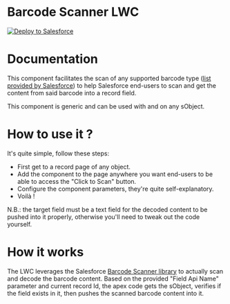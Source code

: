 # Barcode Scanner LWC

<a href="https://githubsfdeploy.herokuapp.com?owner=KGFTW&repo=Barcode-Scanner">
  <img alt="Deploy to Salesforce"
       src="https://raw.githubusercontent.com/afawcett/githubsfdeploy/master/deploy.png">
</a>

# Documentation

This component facilitates the scan of any supported barcode type (<a href="https://developer.salesforce.com/docs/component-library/documentation/en/lwc/lwc.use_barcodescanner_compatibility">list provided by Salesforce</a>) to help Salesforce end-users to scan and get the content from said barcode into a record field.

This component is generic and can be used with and on any sObject.
    
# How to use it ?
It's quite simple, follow these steps:
    
- First get to a record page of any object.
- Add the component to the page anywhere you want end-users to be able to access the "Click to Scan" button.
- Configure the component parameters, they're quite self-explanatory.
- Voilà !

N.B.: the target field must be a text field for the decoded content to be pushed into it properly, otherwise you'll need to tweak out the code yourself.

# How it works
The LWC leverages the Salesforce <a href="https://developer.salesforce.com/docs/component-library/documentation/en/lwc/lwc.use_barcodescanner">Barcode Scanner library</a> to actually scan and decode the barcode content.
Based on the provided "Field Api Name" parameter and current record Id, the apex code gets the sObject, verifies if the field exists in it, then pushes the scanned barcode content into it.
